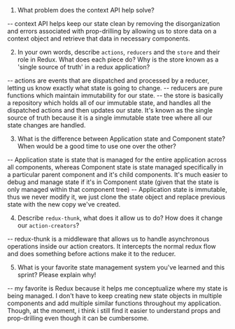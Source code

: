 1. What problem does the context API help solve?

-- context API helps keep our state clean by removing the disorganization and errors associated with prop-drilling by allowing us to store data on a context object and retrieve that data in necessary components.

2. In your own words, describe `actions`, `reducers` and the `store` and their role in Redux. What does each piece do? Why is the store known as a 'single source of truth' in a redux application?

-- actions are events that are dispatched and processed by a reducer, letting us know exactly what state is going to change.
-- reducers are pure functions which maintain immutability for our state.
-- the store is basically a repository which holds all of our immutable state, and handles all the dispatched actions and then updates our state.  It's known as the single source of truth because it is a single immutable state tree where all our state changes are handled.

3. What is the difference between Application state and Component state? When would be a good time to use one over the other?

-- Application state is state that is managed for the entire application across all components, whereas Component state is state managed specifically in a particular parent component and it's child components.  It's much easier to debug and manage state if it's in Component state (given that the state is only managed within that component tree)
-- Application state is immutable, thus we never modify it, we just clone the state object and replace previous state with the new copy we've created.

4. Describe `redux-thunk`, what does it allow us to do? How does it change our `action-creators`?

-- redux-thunk is a middleware that allows us to handle asynchronous operations inside our action creators. It intercepts the normal redux flow and does something before actions make it to the reducer. 

5. What is your favorite state management system you've learned and this sprint? Please explain why!

-- my favorite is Redux because it helps me conceptualize where my state is being managed.  I don't have to keep creating new state objects in multiple components and add multiple similar functions throughout my application.
Though, at the moment, i think i still find it easier to understand props and prop-drilling even though it can be cumbersome.